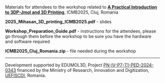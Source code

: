 Materials for attendees to the workshop related to [**A Practical Introduction to 3DP-Jmol and 3D Printing**](https://icmb2025.stiinta-cercetare.ro/workshops/), ICMB2025, Cluj, Romania

**2025_Mihasan_3D_printing_ICMB2025.pdf** - slides

**Workshop_Preparation_Guide.pdf** - instructions for the attendees, please go through them before the workshop to be sure you have the hardware and software required

**ICMB2025_Cluj_Romania.zip** - file needed during the workshop

-------------------------------------------
Development supported by EDUMOL3D, Project [PN-IV-P7-7.1-PED-2024-0343](http://cercetare.bio.uaic.ro/grupuri/bioactive/content/grants/PED2024_mm.html) financed by the Ministry of Research, Innovation and Digitization, [UEFISCDI](https://uefiscdi.gov.ro/), Romania.
